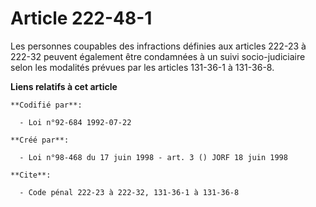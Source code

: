 # Article 222-48-1

Les personnes coupables des infractions définies aux articles 222-23 à 222-32 peuvent également être condamnées à un suivi
socio-judiciaire selon les modalités prévues par les articles 131-36-1 à 131-36-8.

**Liens relatifs à cet article**

	**Codifié par**:

	  - Loi n°92-684 1992-07-22

	**Créé par**:

	  - Loi n°98-468 du 17 juin 1998 - art. 3 () JORF 18 juin 1998

	**Cite**:

	  - Code pénal 222-23 à 222-32, 131-36-1 à 131-36-8
